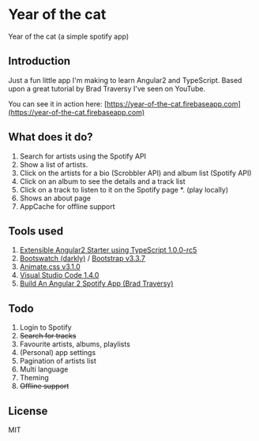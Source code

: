 # Year of the cat
Year of the cat (a simple spotify app)

## Introduction
Just a fun little app I'm making to learn Angular2 and TypeScript. Based upon a great tutorial by Brad Traversy I've seen on YouTube.

You can see it in action here: [https://year-of-the-cat.firebaseapp.com](https://year-of-the-cat.firebaseapp.com)

## What does it do?
1. Search for artists using the Spotify API
2. Show a list of artists.
3. Click on the artists for a bio (Scrobbler API) and album list (Spotify API)
4. Click on an album to see the details and a track list
5. Click on a track to listen to it on the Spotify page
  *. (play locally)
6. Shows an about page
7. AppCache for offline support

## Tools used
  1. [Extensible Angular2 Starter using TypeScript 1.0.0-rc5](https://github.com/antonybudianto/angular2-starter)
  2. [Bootswatch (darkly)](https://bootswatch.com/) / [Bootstrap v3.3.7](http://getbootstrap.com/)
  3. [Animate.css v3.1.0](https://daneden.github.io/animate.css/)
  4. [Visual Studio Code 1.4.0](https://code.visualstudio.com)
  5. [Build An Angular 2 Spotify App (Brad Traversy)](https://youtu.be/f6SrTZwZi70?list=PLillGF-RfqbYmJsLiPDVoDea3lfy7-E8O "Build An Angular 2 Spotify App")

## Todo
  1. Login to Spotify
  2. <s>Search for tracks</s>
  3. Favourite artists, albums, playlists
  4. (Personal) app settings
  5. Pagination of artists list
  6. Multi language
  7. Theming
  8. <s>Offline support</s>

## License
MIT
